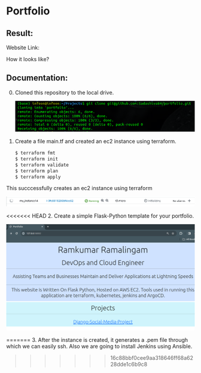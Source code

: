 # Portfolio

Result:
----------------------------

Website Link:

How it looks like?


Documentation:
----------------------------


0. Cloned this repository to the local drive.

    ![Repo](/images/repo_clone.png)  
1. Create a file main.tf and created an ec2 instance using terraform.

    ```
    $ terraform fmt
    $ terraform init
    $ terraform validate
    $ terraform plan
    $ terraform apply
    
    ```
This succcessfully creates an ec2 instance using terraform

![instance](/images/instance_init.png)
    
<<<<<<< HEAD
2. Create a simple Flask-Python template for your portfolio.

![template](/images/template.png)

=======
3. After the instance is created, it generates a .pem file through which we can easily ssh. Also we are going to install Jenkins using Ansible.


 
>>>>>>> 16c88bbf0cee9aa318646ff68a6228dde1c6b9c8
